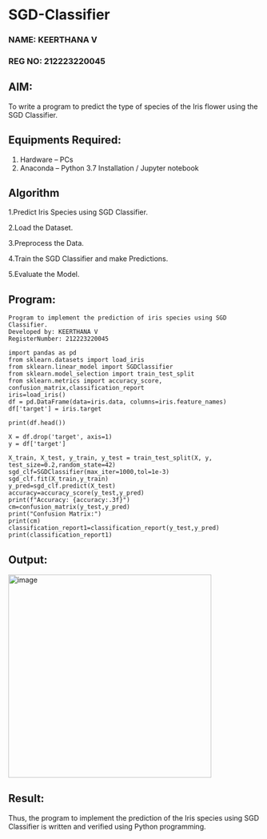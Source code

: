 # SGD-Classifier
### NAME: KEERTHANA V
### REG NO: 212223220045
## AIM:
To write a program to predict the type of species of the Iris flower using the SGD Classifier.

## Equipments Required:
1. Hardware – PCs
2. Anaconda – Python 3.7 Installation / Jupyter notebook

## Algorithm
1.Predict Iris Species using SGD Classifier.

2.Load the Dataset.

3.Preprocess the Data.

4.Train the SGD Classifier and make Predictions.

5.Evaluate the Model.

## Program:
```
Program to implement the prediction of iris species using SGD Classifier.
Developed by: KEERTHANA V
RegisterNumber: 212223220045
```
```
import pandas as pd
from sklearn.datasets import load_iris
from sklearn.linear_model import SGDClassifier
from sklearn.model_selection import train_test_split
from sklearn.metrics import accuracy_score, confusion_matrix,classification_report
iris=load_iris()
df = pd.DataFrame(data=iris.data, columns=iris.feature_names)
df['target'] = iris.target

print(df.head())

X = df.drop('target', axis=1)
y = df['target']

X_train, X_test, y_train, y_test = train_test_split(X, y, test_size=0.2,random_state=42)
sgd_clf=SGDClassifier(max_iter=1000,tol=1e-3)
sgd_clf.fit(X_train,y_train)
y_pred=sgd_clf.predict(X_test)
accuracy=accuracy_score(y_test,y_pred)
print(f"Accuracy: {accuracy:.3f}")
cm=confusion_matrix(y_test,y_pred)
print("Confusion Matrix:")
print(cm)
classification_report1=classification_report(y_test,y_pred)
print(classification_report1)
```
## Output:
<img width="406" alt="image" src="https://github.com/user-attachments/assets/99e1d831-c5b1-4aa5-8f68-87c893d5d61b" />



## Result:
Thus, the program to implement the prediction of the Iris species using SGD Classifier is written and verified using Python programming.
